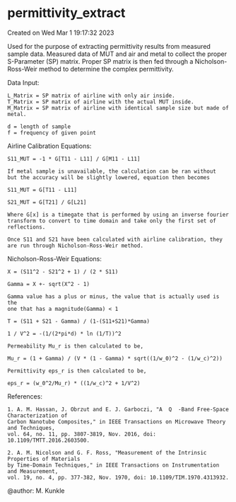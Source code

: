 # permittivity_extract


Created on Wed Mar  1 19:17:32 2023

Used for the purpose of extracting permittivity results from measured sample
data. Measured data of MUT and air and metal to collect the proper S-Parameter (SP)
matrix. Proper SP matrix is then fed through a Nicholson-Ross-Weir method to determine
the complex permittivity.

Data Input:

    L_Matrix = SP matrix of airline with only air inside.
    T_Matrix = SP matrix of airline with the actual MUT inside.
    M_Matrix = SP matrix of airline with identical sample size but made of metal.
    
    d = length of sample
    f = frequency of given point

Airline Calibration Equations:

    S11_MUT = -1 * G[T11 - L11] / G[M11 - L11]
    
    If metal sample is unavailable, the calculation can be ran without
    but the accuracy will be slightly lowered, equation then becomes
    
    S11_MUT = G[T11 - L11]

    S21_MUT = G[T21] / G[L21]
    
    Where G[x] is a timegate that is performed by using an inverse fourier
    transform to convert to time domain and take only the first set of reflections.
    
    Once S11 and S21 have been calculated with airline calibration, they
    are run through Nicholson-Ross-Weir method.

Nicholson-Ross-Weir Equations:
    
    X = (S11^2 - S21^2 + 1) / (2 * S11)
    
    Gamma = X +- sqrt(X^2 - 1)
    
    Gamma value has a plus or minus, the value that is actually used is the
    one that has a magnitude(Gamma) < 1
    
    T = (S11 + S21 - Gamma) / (1-(S11+S21)*Gamma)
    
    1 / V^2 = -(1/(2*pi*d) * ln (1/T))^2
    
    Permeability Mu_r is then calculated to be,
    
    Mu_r = (1 + Gamma) / (V * (1 - Gamma) * sqrt((1/w_0)^2 - (1/w_c)^2))
    
    Permittivity eps_r is then calculated to be,
    
    eps_r = (w_0^2/Mu_r) * ((1/w_c)^2 + 1/V^2)
    
References:

    1. A. M. Hassan, J. Obrzut and E. J. Garboczi, "A  Q  -Band Free-Space Characterization of 
    Carbon Nanotube Composites," in IEEE Transactions on Microwave Theory and Techniques, 
    vol. 64, no. 11, pp. 3807-3819, Nov. 2016, doi: 10.1109/TMTT.2016.2603500.
    
    2. A. M. Nicolson and G. F. Ross, "Measurement of the Intrinsic Properties of Materials
	by Time-Domain Techniques," in IEEE Transactions on Instrumentation and Measurement,
	vol. 19, no. 4, pp. 377-382, Nov. 1970, doi: 10.1109/TIM.1970.4313932.
        
        
@author: M. Kunkle